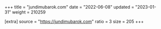 +++
title = "jundimubarok.com"
date = "2022-06-08"
updated = "2023-01-31"
weight = 210259

[extra]
source = "https://jundimubarok.com"
ratio = 3
size = 205
+++
